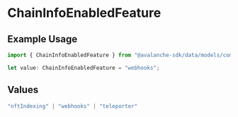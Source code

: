# ChainInfoEnabledFeature

## Example Usage

```typescript
import { ChainInfoEnabledFeature } from "@avalanche-sdk/data/models/components";

let value: ChainInfoEnabledFeature = "webhooks";
```

## Values

```typescript
"nftIndexing" | "webhooks" | "teleporter"
```
